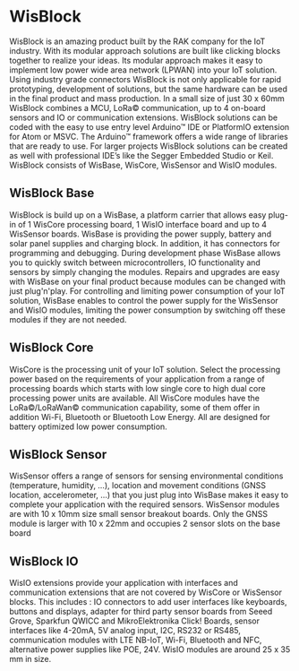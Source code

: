 # WisBlock

<rk-head img="/assets/rakwireless/product-categories/WisBlock.svg" center>

WisBlock is an amazing product built by the RAK company for the IoT industry. With its modular approach solutions are built like clicking blocks together to realize your ideas.
Its modular approach makes it easy to implement low power wide area network (LPWAN) into your IoT solution.
Using industry grade connectors WisBlock is not only applicable for rapid prototyping, development of solutions, but the same hardware can be used in the final product and mass production. 
In a small size of just 30 x 60mm WisBlock combines a MCU, LoRa© communication, up to 4 on-board sensors and IO or communication extensions.
WisBlock solutions can be coded with the easy to use entry level Arduino™ IDE or PlatformIO extension for Atom or MSVC. The Arduino™ framework offers a wide range of libraries that are ready to use. For larger projects WisBlock solutions can be created as well with professional IDE’s like the Segger Embedded Studio or Keil.
WisBlock consists of WisBase, WisCore, WisSensor and WisIO modules.


</rk-head>

## WisBlock Base

<rk-head img="/assets/rakwireless/product-categories/WisBlock-Base.svg">

WisBlock is build up on a WisBase, a platform carrier that allows easy plug-in of 1 WisCore processing board, 1 WisIO interface board and up to 4 WisSensor boards. WisBase is providing the power supply, battery and solar panel supplies and charging block. In addition, it has connectors for programming and debugging. During development phase WisBase allows you to quickly switch between microcontrollers, IO functionality and sensors by simply changing the modules. Repairs and upgrades are easy with WisBase on your final product because modules can be changed with just plug'n'play. For controlling and limiting power consumption of your IoT solution, WisBase enables to control the power supply for the WisSensor and WisIO modules, limiting the power consumption by switching off these modules if they are not needed.


</rk-head>

<rk-products :tags="['wisblock', 'wisbase']" />

## WisBlock Core

<rk-head img="/assets/rakwireless/product-categories/WisBlock-Core.svg">

WisCore is the processing unit of your IoT solution. Select the processing power based on the requirements of your application from a range of processing boards which starts with low single core to high dual core processing power units are available. All WisCore modules have the LoRa©/LoRaWan© communication capability, some of them offer in addition Wi-Fi, Bluetooth or Bluetooth Low Energy. All are designed for battery optimized low power consumption.



</rk-head>

<rk-products :tags="['wisblock', 'wiscore']" />

## WisBlock Sensor

<rk-head img="/assets/rakwireless/product-categories/WisBlock-Sensor.svg">

WisSensor offers a range of sensors for sensing environmental conditions (temperature, humidity, …), location and movement conditions (GNSS location, accelerometer, …) that you just plug into WisBase makes it easy to complete your application with the required sensors. WisSensor modules are with 10 x 10mm size small sensor breakout boards. Only the GNSS module is larger with 10 x 22mm and occupies 2 sensor slots on the base board


</rk-head>

<rk-products :tags="['wisblock', 'wissensor']" />

## WisBlock IO

<rk-head img="/assets/rakwireless/product-categories/WisBlock-IO.svg">

WisIO extensions provide your application with interfaces and communication extensions that are not covered by WisCore or WisSensor blocks. 
This includes : IO connectors to add user interfaces like keyboards, buttons and displays, adapter for third party sensor boards from Seeed Grove, Sparkfun QWICC and MikroElektronika Click! Boards, sensor interfaces like 4-20mA, 5V analog input, I2C, RS232 or RS485, communication modules with LTE NB-IoT, Wi-Fi, Bluetooth and NFC, alternative power supplies like POE, 24V. WisIO modules are around 25 x 35 mm in size.


</rk-head>

<rk-products :tags="['wisblock', 'wisio']" />
